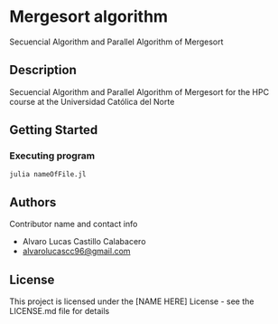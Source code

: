 # Mergesort algorithm 
Secuencial Algorithm and Parallel Algorithm of Mergesort

## Description

Secuencial Algorithm and Parallel Algorithm of Mergesort for the HPC course at the Universidad Católica del Norte

## Getting Started

### Executing program

```
julia nameOfFile.jl
```

## Authors

Contributor name and contact info

 - Alvaro Lucas Castillo Calabacero  
 - alvarolucascc96@gmail.com

## License

This project is licensed under the [NAME HERE] License - see the LICENSE.md file for details
